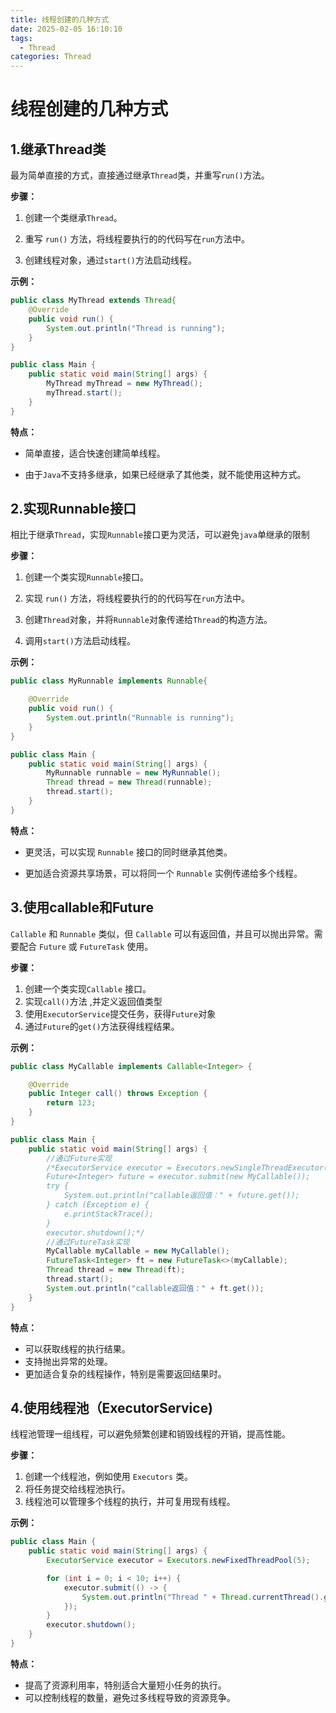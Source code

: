 ```yaml
---
title: 线程创建的几种方式
date: 2025-02-05 16:10:10
tags: 
  - Thread
categories: Thread
---
```




# 线程创建的几种方式



## **1.继承Thread类**

最为简单直接的方式，直接通过继承`Thread`类，并重写`run()`方法。



**步骤：**

1. 创建一个类继承`Thread`。

2. 重写 `run()` 方法，将线程要执行的的代码写在`run`方法中。

3. 创建线程对象，通过`start()`方法启动线程。

**示例：**

```java
public class MyThread extends Thread{
    @Override
    public void run() {
        System.out.println("Thread is running");
    }
}

public class Main {
    public static void main(String[] args) {
        MyThread myThread = new MyThread();
        myThread.start();
    }
}
```

**特点：**

- 简单直接，适合快速创建简单线程。

- 由于`Java`不支持多继承，如果已经继承了其他类，就不能使用这种方式。

  

## 2.实现Runnable接口

相比于继承`Thread`，实现`Runnable`接口更为灵活，可以避免`java`单继承的限制



**步骤：**

1. 创建一个类实现`Runnable`接口。

2. 实现 `run()` 方法，将线程要执行的的代码写在`run`方法中。

3. 创建`Thread`对象，并将`Runnable`对象传递给`Thread`的构造方法。

4. 调用`start()`方法启动线程。

**示例：**

```java
public class MyRunnable implements Runnable{

    @Override
    public void run() {
        System.out.println("Runnable is running");
    }
}

public class Main {
    public static void main(String[] args) {
        MyRunnable runnable = new MyRunnable();
        Thread thread = new Thread(runnable);
        thread.start();
    }
}
```

**特点：**

- 更灵活，可以实现 `Runnable` 接口的同时继承其他类。

- 更加适合资源共享场景，可以将同一个 `Runnable` 实例传递给多个线程。

  

## 3.使用callable和Future

`Callable` 和 `Runnable` 类似，但 `Callable` 可以有返回值，并且可以抛出异常。需要配合 `Future` 或 `FutureTask` 使用。



**步骤：**

1. 创建一个类实现`Callable` 接口。
2. 实现`call()`方法 ,并定义返回值类型
3. 使用`ExecutorService`提交任务，获得`Future`对象
4. 通过`Future`的`get()`方法获得线程结果。

**示例：**

```java
public class MyCallable implements Callable<Integer> {

    @Override
    public Integer call() throws Exception {
        return 123;
    }
}

public class Main {
    public static void main(String[] args) {
        //通过Future实现
        /*ExecutorService executor = Executors.newSingleThreadExecutor();
        Future<Integer> future = executor.submit(new MyCallable());
        try {
            System.out.println("callable返回值：" + future.get());
        } catch (Exception e) {
            e.printStackTrace();
        }
        executor.shutdown();*/
        //通过FutureTask实现
        MyCallable myCallable = new MyCallable();
        FutureTask<Integer> ft = new FutureTask<>(myCallable);
        Thread thread = new Thread(ft);
        thread.start();
        System.out.println("callable返回值：" + ft.get());
    }
}
```

**特点：**

- 可以获取线程的执行结果。
- 支持抛出异常的处理。
- 更加适合复杂的线程操作，特别是需要返回结果时。



## 4.使用线程池（ExecutorService)

线程池管理一组线程，可以避免频繁创建和销毁线程的开销，提高性能。



**步骤：**

1. 创建一个线程池，例如使用 `Executors` 类。
2. 将任务提交给线程池执行。
3. 线程池可以管理多个线程的执行，并可复用现有线程。

**示例：**

```java
public class Main {
    public static void main(String[] args) {
        ExecutorService executor = Executors.newFixedThreadPool(5);

        for (int i = 0; i < 10; i++) {
            executor.submit(() -> {
                System.out.println("Thread " + Thread.currentThread().getName() + " is running");
            });
        }
        executor.shutdown();
    }
}
```

**特点：**

- 提高了资源利用率，特别适合大量短小任务的执行。
- 可以控制线程的数量，避免过多线程导致的资源竞争。
